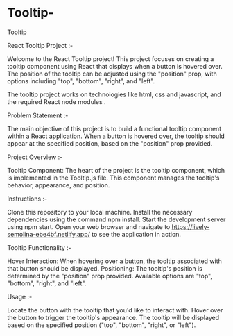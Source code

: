 # Tooltip-
Tooltip 


React Tooltip Project :-

Welcome to the React Tooltip project! This project focuses on creating a tooltip component using React that displays when a button is hovered over. The position of the tooltip can be adjusted using the "position" prop, with options including "top", "bottom", "right", and "left".

The tooltip project works on technologies like html, css and javascript, and the required React node modules .

Problem Statement :-

The main objective of this project is to build a functional tooltip component within a React application. When a button is hovered over, the tooltip should appear at the specified position, based on the "position" prop provided.

Project Overview :-

Tooltip Component: The heart of the project is the tooltip component, which is implemented in the Tooltip.js file. This component manages the tooltip's behavior, appearance, and position.

Instructions :-

Clone this repository to your local machine. Install the necessary dependencies using the command npm install. Start the development server using npm start. Open your web browser and navigate to https://lively-semolina-ebe4bf.netlify.app/ to see the application in action.

Tooltip Functionality :-

Hover Interaction: When hovering over a button, the tooltip associated with that button should be displayed. Positioning: The tooltip's position is determined by the "position" prop provided. Available options are "top", "bottom", "right", and "left".

Usage :-

Locate the button with the tooltip that you'd like to interact with. Hover over the button to trigger the tooltip's appearance. The tooltip will be displayed based on the specified position ("top", "bottom", "right", or "left").
